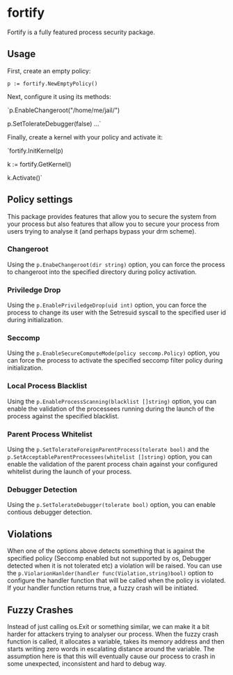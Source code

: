 # fortify
Fortify is a fully featured process security package.

## Usage
First, create an empty policy:

`p := fortify.NewEmptyPolicy()`

Next, configure it using its methods:

`p.EnableChangeroot("/home/me/jail/")

p.SetTolerateDebugger(false)
...`

Finally, create a kernel with your policy and activate it:

`fortify.InitKernel(p)

k := fortify.GetKernel()

k.Activate()`

## Policy settings
This package provides features that allow you to secure the system from your process but also features that allow you to secure your process from users trying to analyse it (and perhaps bypass your drm scheme).

### Changeroot
Using the `p.EnabeChangeroot(dir string)` option, you can force the process to changeroot into the specified directory during policy activation.

### Priviledge Drop
Using the `p.EnablePriviledgeDrop(uid int)` option, you can force the process to change its user with the Setresuid syscall to the specified user id during initialization.

### Seccomp
Using the `p.EnableSecureComputeMode(policy seccomp.Policy)` option, you can force the process to activate the specified seccomp filter policy during initialization.

### Local Process Blacklist
Using the `p.EnableProcessScanning(blacklist []string)` option, you can enable the validation of the processees running during the launch of the process against the specified blacklist.

### Parent Process Whitelist
Using the `p.SetTolerateForeignParentProcess(tolerate bool)` and the `p.SetAcceptableParentProcessees(whitelist []string)` option, you can enable the validation of the parent process chain against your configured whitelist during the launch of your process.

### Debugger Detection
Using the `p.SetTolerateDebugger(tolerate bool)` option, you can enable contious debugger detection.

## Violations
When one of the options above detects something that is against the specified policy (Seccomp enabled but not supported by os, Debugger detected when it is not tolerated etc) a violation will be raised. You can use the `p.ViolarionHanlder(handler func(Violation,string)bool)` option to configure the handler function that will be called when the policy is violated. If your handler function returns true, a fuzzy crash will be initiated.

## Fuzzy Crashes
Instead of just calling os.Exit or something similar, we can make it a bit harder for attackers trying to analyser our process. When the fuzzy crash function is called, it allocates a variable, takes its memory address and then starts writing zero words in escalating distance around the variable. The assumption here is that this will eventually cause our process to crash in some unexpected, inconsistent and hard to debug way.